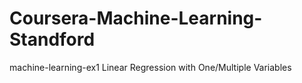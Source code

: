 # Coursera-Machine-Learning-Standford
machine-learning-ex1   Linear Regression with One/Multiple Variables
